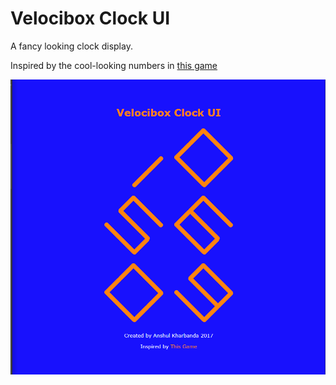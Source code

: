 # Velocibox Clock UI

A fancy looking clock display.

Inspired by the cool-looking numbers in [this game](https://youtu.be/TbqZv9WGQR4)

![Screenshot](./screenshot.png)

